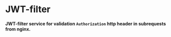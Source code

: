 JWT-filter
==========

#### JWT-filter service for validation `Authorization` http header in subrequests from nginx.
